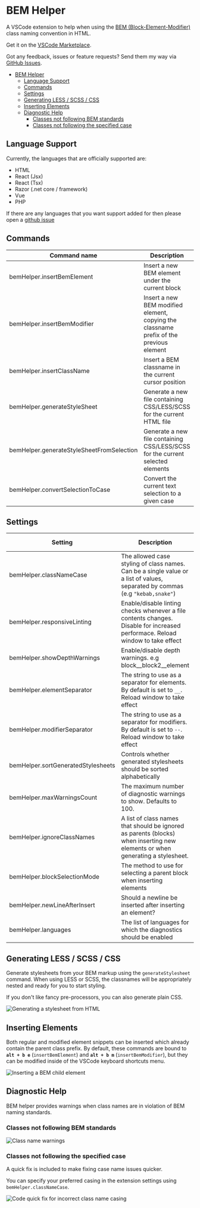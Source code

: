 # BEM Helper

A VSCode extension to help when using the [BEM (Block-Element-Modifier)](http://getbem.com/naming) class naming convention in HTML.

Get it on the [VSCode Marketplace](https://marketplace.visualstudio.com/items?itemName=Box-Of-Hats.bemhelper).

Got any feedback, issues or feature requests? Send them my way via [GitHub Issues](https://github.com/Box-Of-Hats/Bem-VSCode-Extension/issues/new).

- [BEM Helper](#bem-helper)
  - [Language Support](#language-support)
  - [Commands](#commands)
  - [Settings](#settings)
  - [Generating LESS / SCSS / CSS](#generating-less--scss--css)
  - [Inserting Elements](#inserting-elements)
  - [Diagnostic Help](#diagnostic-help)
    - [Classes not following BEM standards](#classes-not-following-bem-standards)
    - [Classes not following the specified case](#classes-not-following-the-specified-case)

## Language Support

Currently, the languages that are officially supported are:

-   HTML
-   React (Jsx)
-   React (Tsx)
-   Razor (.net core / framework)
-   Vue
-   PHP

If there are any languages that you want support added for then please open a [github issue](https://github.com/Box-Of-Hats/Bem-VSCode-Extension/issues/new)

## Commands

| Command name                              | Description                                                                             | Shortcut  |
| ----------------------------------------- | --------------------------------------------------------------------------------------- | --------- |
| bemHelper.insertBemElement                | Insert a new BEM element under the current block                                        | alt + b e |
| bemHelper.insertBemModifier               | Insert a new BEM modified element, copying the classname prefix of the previous element | alt + b m |
| bemHelper.insertClassName                 | Insert a BEM classname in the current cursor position                                   | alt + b c |
| bemHelper.generateStyleSheet              | Generate a new file containing CSS/LESS/SCSS for the current HTML file                  | alt + b s |
| bemHelper.generateStyleSheetFromSelection | Generate a new file containing CSS/LESS/SCSS for the current selected elements          |           |
| bemHelper.convertSelectionToCase          | Convert the current text selection to a given case                                      |           |

## Settings

| Setting                            | Description                                                                                                                    | Allowed Values                                  |
| ---------------------------------- | ------------------------------------------------------------------------------------------------------------------------------ | ----------------------------------------------- |
| bemHelper.classNameCase            | The allowed case styling of class names. Can be a single value or a list of values, separated by commas (e.g `"kebab,snake"`)  | any, kebab, snake, camel, pascal, shoutingSnake |
| bemHelper.responsiveLinting        | Enable/disable linting checks whenever a file contents changes. Disable for increased performace. Reload window to take effect | true, false                                     |
| bemHelper.showDepthWarnings        | Enable/disable depth warnings. e.g block\_\_block2\_\_element                                                                  | true, false                                     |
| bemHelper.elementSeparator         | The string to use as a separator for elements. By default is set to `__`. Reload window to take effect                         | any string                                      |
| bemHelper.modifierSeparator        | The string to use as a separator for modifiers. By default is set to `--`. Reload window to take effect                        | any string                                      |
| bemHelper.sortGeneratedStylesheets | Controls whether generated stylesheets should be sorted alphabetically                                                         | true, false                                     |
| bemHelper.maxWarningsCount         | The maximum number of diagnostic warnings to show. Defaults to 100.                                                            | number                                          |
| bemHelper.ignoreClassNames         | A list of class names that should be ignored as parents (blocks) when inserting new elements or when generating a stylesheet.  | A list of strings                               |
| bemHelper.blockSelectionMode       | The method to use for selecting a parent block when inserting elements                                                         | prefer-explicit, first-parent, explicit-only    |
| bemHelper.newLineAfterInsert       | Should a newline be inserted after inserting an element?                                                                       | true, false                                     |
| bemHelper.languages                | The list of languages for which the diagnostics should be enabled                                                              | string[]                                        |

## Generating LESS / SCSS / CSS

Generate stylesheets from your BEM markup using the `generateStylesheet` command. When using LESS or SCSS, the classnames will be appropriately nested and ready for you to start styling.

If you don't like fancy pre-processors, you can also generate plain CSS.

![Generating a stylesheet from HTML](images/generate_stylesheet.gif)

## Inserting Elements

Both regular and modified element snippets can be inserted which already contain the parent class prefix. By default, these commands are bound to **`alt + b e`** (`insertBemElement`) and **`alt + b m`** (`insertBemModifier`), but they can be modified inside of the VSCode keyboard shortcuts menu.

![Inserting a BEM child element](images/add_child_element.gif)

## Diagnostic Help

BEM helper provides warnings when class names are in violation of BEM naming standards.

### Classes not following BEM standards

![Class name warnings](images/diagnostics_example.png)

### Classes not following the specified case

A quick fix is included to make fixing case name issues quicker.

You can specify your preferred casing in the extension settings using `bemHelper.classNameCase`.

![Code quick fix for incorrect class name casing](images/quickfix.gif)
